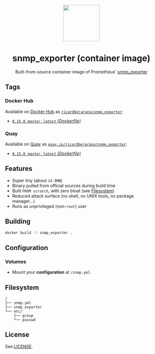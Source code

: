 <p align="center"><img src="https://emojipedia-us.s3.dualstack.us-west-1.amazonaws.com/thumbs/320/apple/198/fire-extinguisher_1f9ef.png" width="120px"></p>
<h1 align="center">snmp_exporter (container image)</h1>
<p align="center">Built-from-source container image of Prometheus' <a href="https://github.com/prometheus/snmp_exporter">snmp_exporter</a></p>


## Tags

### Docker Hub

Available on [Docker Hub](https://hub.docker.com) as [`ricardbejarano/snmp_exporter`](https://hub.docker.com/r/ricardbejarano/snmp_exporter):

- [`0.15.0`, `master`, `latest` *(Dockerfile)*](https://github.com/ricardbejarano/snmp_exporter/blob/master/Dockerfile)

### Quay

Available on [Quay](https://quay.io) as [`quay.io/ricardbejarano/snmp_exporter`](https://quay.io/repository/ricardbejarano/snmp_exporter):

- [`0.15.0`, `master`, `latest` *(Dockerfile)*](https://github.com/ricardbejarano/snmp_exporter/blob/master/Dockerfile)


## Features

* Super tiny (about `14.0MB`)
* Binary pulled from official sources during build time
* Built `FROM scratch`, with zero bloat (see [Filesystem](#filesystem))
* Reduced attack surface (no shell, no UNIX tools, no package manager...)
* Runs as unprivileged (non-`root`) user


## Building

```bash
docker build -t snmp_exporter .
```


## Configuration

### Volumes

- Mount your **configuration** at `/snmp.yml`.


## Filesystem

```
/
├── snmp.yml
├── snmp_exporter
└── etc/
    ├── group
    └── passwd
```


## License

See [LICENSE](https://github.com/ricardbejarano/snmp_exporter/blob/master/LICENSE).

